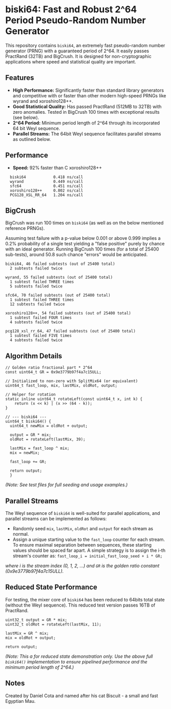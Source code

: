 # biski64: Fast and Robust 2^64 Period Pseudo-Random Number Generator

This repository contains `biski64`, an extremely fast pseudo-random number generator (PRNG) with a guaranteed period of 2^64. It easily passes PractRand (32TB) and BigCrush. It is designed for non-cryptographic applications where speed and statistical quality are important.

## Features

* **High Performance:** Significantly faster than standard library generators and competitive with or faster than other modern high-speed PRNGs like wyrand and xoroshiro128++.
* **Good Statistical Quality:** Has passed PractRand (512MB to 32TB) with zero anomalies. Tested in BigCrush 100 times with exceptional results (see below).
* **2^64 Period:** Minimum period length of 2^64 through its incorporated 64 bit Weyl sequence.
* **Parallel Streams:** The 64bit Weyl sequence facilitates parallel streams as outlined below.

## Performance

* **Speed:** 92% faster than C xoroshiro128++

```
  biski64            0.418 ns/call
  wyrand             0.449 ns/call
  sfc64              0.451 ns/call
  xoroshiro128++     0.802 ns/call
  PCG128_XSL_RR_64   1.204 ns/call
```


## BigCrush

BigCrush was run 100 times on `biski64` (as well as on the below mentioned reference PRNGs).

Assuming test failure with a p-value below 0.001 or above 0.999 implies a 0.2% probability of a single test yielding a "false positive" purely by chance with an ideal generator. Running BigCrush 100 times (for a total of 25400 sub-tests), around 50.8 such chance "errors" would be anticipated.

```
biski64, 46 failed subtests (out of 25400 total)
  2 subtests failed twice

wyrand, 55 failed subtests (out of 25400 total)
  1 subtest failed THREE times
  5 subtests failed twice

sfc64, 70 failed subtests (out of 25400 total)
  1 subtest failed THREE times
  12 subtests failed twice

xoroshiro128++, 54 failed subtests (out of 25400 total)
  1 subtest failed FOUR times
  4 subtests failed twice

pcg128_xsl_rr_64, 47 failed subtests (out of 25400 total)
  1 subtest failed FIVE times
  4 subtests failed twice
```


## Algorithm Details

```
// Golden ratio fractional part * 2^64
const uint64_t GR = 0x9e3779b97f4a7c15ULL;

// Initialized to non-zero with SplitMix64 (or equivalent)
uint64_t fast_loop, mix, lastMix, oldRot, output; 

// Helper for rotation
static inline uint64_t rotateLeft(const uint64_t x, int k) {
    return (x << k) | (x >> (64 - k));
}

// --- biski64 ---
uint64_t biski64() {
  uint64_t newMix = oldRot + output;

  output = GR * mix;
  oldRot = rotateLeft(lastMix, 39);

  lastMix = fast_loop ^ mix; 
  mix = newMix;

  fast_loop += GR;

  return output;
  }
```

*(Note: See test files for full seeding and usage examples.)*


## Parallel Streams

The Weyl sequence of `biski64` is well-suited for parallel applications, and parallel streams can be implemented as follows:
* Randomly seed `mix`, `lastMix`, `oldRot` and `output` for each stream as normal.
* Assign a unique starting value to the `fast_loop` counter for each stream. To ensure maximal separation between sequences, these starting values should be spaced far apart. A simple strategy is to assign the i-th stream's counter as:
```fast_loop_i = initial_fast_loop_seed + i * GR;```

*where i is the stream index (0, 1, 2, ...) and `GR` is the golden ratio constant (0x9e3779b97f4a7c15ULL).*


## Reduced State Performance

For testing, the mixer core of `biski64` has been reduced to 64bits total state (without the Weyl sequence).  This reduced test version passes 16TB of PractRand.

```
uint32_t output = GR * mix;
uint32_t oldRot = rotateLeft(lastMix, 11);

lastMix = GR ^ mix;
mix = oldRot + output;

return output;
```

*(Note: This a for reduced state demonstration only. Use the above full `biski64()` implementation to ensure pipelined performance and the minimum period length of 2^64.)*


## Notes
Created by Daniel Cota and named after his cat Biscuit - a small and fast Egyptian Mau.
